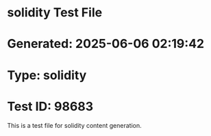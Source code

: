 ﻿# solidity Test File
# Generated: 2025-06-06 02:19:42
# Type: solidity
# Test ID: 98683

This is a test file for solidity content generation.
